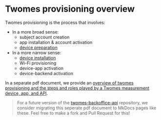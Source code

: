 # Twomes provisioning overview

Twomes provisioning is the process that involves:
- In a more broad sense:
    - subject account creation
    - app installation & account activation
    - [device preparation](../deploying/device_preparation.md) 
- In a more narrow sense:
    - [device installation](../documenting/installation_manual.md)
    - Wi-Fi provisioning
    - device-app activation
    - device-backend activation  

 In a separate pdf document, we provide an [overview of twomes provisioning and the steps and roles played by a Twomes measurement device, app, and API](https://github.com/energietransitie/twomes-backoffice-api/blob/main/docs/twomes-provisioning.pdf).

> For a future version of  the [twomes-backoffice-api](https://github.com/energietransitie/twomes-backoffice-api/) repository, we consider migrating this seperate pdf document to MkDocs pages like these. Feel free to make a fork and Pull Request for this!